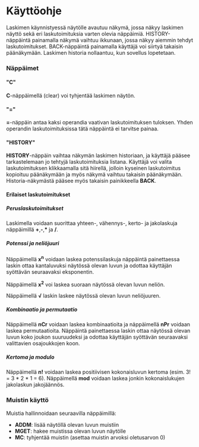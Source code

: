 # Käyttöohje

Laskimen käynnistyessä näytölle avautuu näkymä, jossa näkyy laskimen näyttö sekä eri laskutoimituksia varten olevia näppäimiä. HISTORY-näppäintä painamalla
näkymä vaihtuu ikkunaan, jossa näkyy aiemmin tehdyt laskutoimitukset. BACK-näppäintä painamalla käyttäjä voi siirtyä takaisin päänäkymään. Laskimen historia nollaantuu, 
kun sovellus lopetetaan.

### Näppäimet
#### "C"
**C**-näppäimellä (clear) voi tyhjentää laskimen näytön.
#### "="
**=**-näppäin antaa kaksi operandia vaativan laskutoimituksen tuloksen. Yhden operandin laskutoimituksissa tätä näppäintä ei tarvitse painaa.
#### "HISTORY"
**HISTORY**-näppäin vaihtaa näkymän laskimen historiaan, ja käyttäjä pääsee tarkastelemaan jo tehtyjä laskutoimituksia listana. Käyttäjä voi valita laskutoimituksen klikkaamalla sitä hiirellä, jolloin kyseinen laskutoimitus kopioituu päänäkymään ja myös näkymä vaihtuu takaisin päänäkymään. Historia-näkymästä pääsee myös takaisin painikkeella **BACK**.

#### Erilaiset laskutoimitukset
##### Peruslaskutoimitukset
Laskimella voidaan suorittaa yhteen-, vähennys-, kerto- ja jakolaskuja näppäimillä **+**,**-**,<strong>*</strong> ja **/**.
##### Potenssi ja neliöjuuri
Näppäimellä **x**<sup>**n**</sup> voidaan laskea potenssilaskuja näppäintä painettaessa laskin ottaa kantaluvuksi näytössä olevan luvun ja odottaa käyttäjän syöttävän seuraavaksi eksponentin.

Näppäimellä **x**<sup>**2**</sup> voi laskea suoraan näytössä olevan luvun neliön.

Näppäimellä **&#x221A;** laskin laskee näytössä olevan luvun neliöjuuren.
##### Kombinaatio ja permutaatio
Näppäimellä **nCr** voidaan laskea kombinaatioita ja näppäimellä **nPr** voidaan laskea permutaatioita. Näppäintä painettaessa laskin ottaa näytössä olevan luvun koko joukon suuruudeksi ja odottaa käyttäjän syöttävän seuraavaksi valittavien osajoukkojen koon.
##### Kertoma ja modulo
Näppäimellä **n!** voidaan laskea positiivisen kokonaisluvun kertoma (esim. 3! = 3 * 2 * 1 = 6). Näppäimellä **mod** voidaan laskea jonkin kokonaislukujen jakolaskun jakojäännös.

### Muistin käyttö
Muistia hallinnoidaan seuraavilla näppäimillä:
* **ADDM**: lisää näytöllä olevan luvun muistiin
* **MGET**: hakee muistissa olevan luvun näytölle
* **MC**: tyhjentää muistin (asettaa muistin arvoksi oletusarvon 0)
